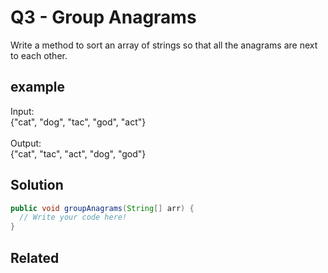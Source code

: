 # Q3 - Group Anagrams

Write a method to sort an array of strings so that all the anagrams are next to each other.

## example
Input:<br>
{"cat", "dog", "tac", "god", "act"}<br>
<br> 
Output:<br>
{"cat", "tac", "act", "dog", "god"}

## Solution

```java
public void groupAnagrams(String[] arr) {
  // Write your code here!
}
```

## Related

